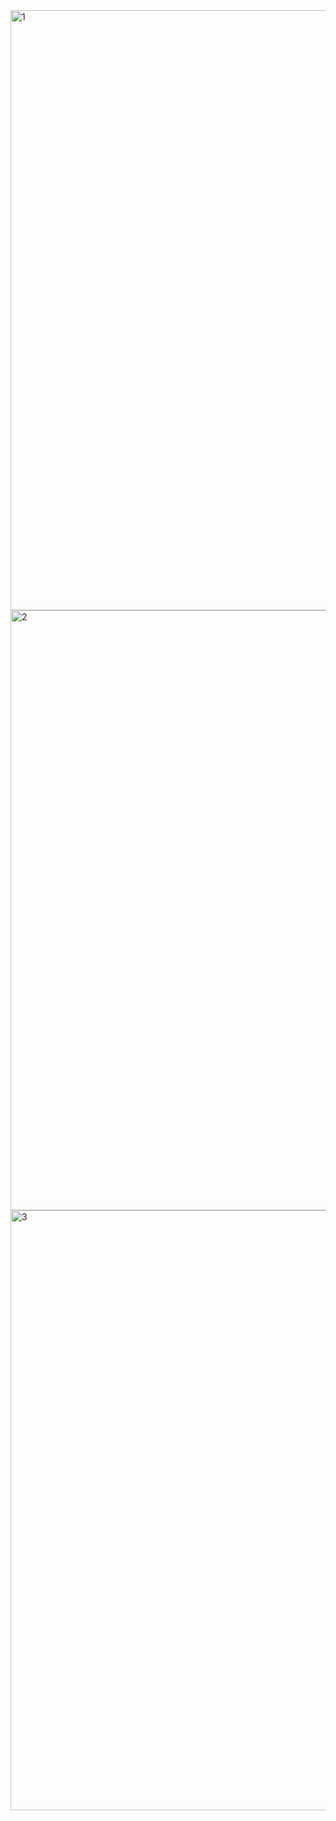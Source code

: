 <img width="960" alt="1" src="https://github.com/Irfan-Ansari-stm/fetal-health-checkup/assets/95982468/da154854-4bcc-41c7-b9e6-0458f5a44ac7">
<img width="960" alt="2" src="https://github.com/Irfan-Ansari-stm/fetal-health-checkup/assets/95982468/e3b8480f-a4fa-4aae-ae10-009a063d1867">
<img width="960" alt="3" src="https://github.com/Irfan-Ansari-stm/fetal-health-checkup/assets/95982468/25787e52-00ce-49a3-a55d-845041eda8d7">
